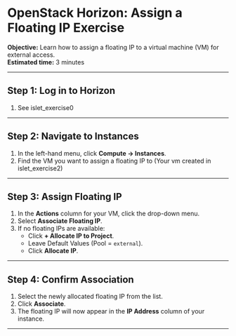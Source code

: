 # OpenStack Horizon: Assign a Floating IP Exercise

**Objective:** Learn how to assign a floating IP to a virtual machine (VM) for external access.  
**Estimated time:** 3 minutes

---

## Step 1: Log in to Horizon
1. See islet_exercise0

---

## Step 2: Navigate to Instances
1. In the left-hand menu, click **Compute → Instances**.
2. Find the VM you want to assign a floating IP to (Your vm created in islet_exercise2)

---

## Step 3: Assign Floating IP
1. In the **Actions** column for your VM, click the drop-down menu.
2. Select **Associate Floating IP**.
3. If no floating IPs are available:
   - Click **+ Allocate IP to Project**.
   - Leave Default Values (Pool = `external`).
   - Click **Allocate IP**.

---

## Step 4: Confirm Association
1. Select the newly allocated floating IP from the list.
2. Click **Associate**.
3. The floating IP will now appear in the **IP Address** column of your instance.

---

